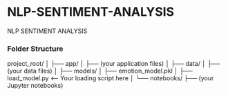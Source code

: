 # NLP-SENTIMENT-ANALYSIS
NLP SENTIMENT ANALYSIS




### Folder Structure

project_root/
│
├── app/
│   ├── (your application files)
│
├── data/
│   ├── (your data files)
│
├── models/
│   ├── emotion_model.pkl
│   ├── load_model.py   <-- Your loading script here
│
└── notebooks/
    ├── (your Jupyter notebooks)


